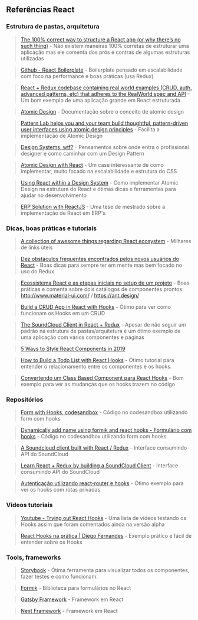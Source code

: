 ## Referências React

### Estrutura de pastas, arquitetura
> [The 100% correct way to structure a React app (or why there’s no such thing)](https://hackernoon.com/the-100-correct-way-to-structure-a-react-app-or-why-theres-no-such-thing-3ede534ef1ed) - Não existem maneiras 100% corretas de estruturar uma aplicação mas ele comenta dos prós e contras de algumas estruturas utilizadas

> [Github - React Boilerplate](https://github.com/react-boilerplate/react-boilerplate) - Boilerplate pensado em escalabilidade com foco na performance e boas práticas (usa Redux)

> [React + Redux codebase containing real world examples (CRUD, auth, advanced patterns, etc) that adheres to the RealWorld spec and API](https://github.com/gothinkster/react-redux-realworld-example-app) - Um bom exemplo de uma aplicação grande em React estruturada

> [Atomic Design](http://bradfrost.com/blog/post/atomic-web-design/) - Documentação sobre o conceito de atomic design 

> [Pattern Lab helps you and your team build thoughtful, pattern-driven user interfaces using atomic design principles](https://patternlab.io/) - Facilita a implementação de Atomic Design

> [Design Systems, wtf?](https://medium.com/buildit/design-systems-wtf-42956f673250) - Pensamentos sobre onde entra o profissional designer e como caminhar com um Design Pattern

> [Atomic Design with React](https://cheesecakelabs.com/blog/atomic-design-react/) - Um case interessante de como implementar, muito focado na escalabilidade e estrutura do CSS

> [Using React within a Design System](https://medium.com/buildit/using-react-within-a-design-system-73d4bb0cc822) - Como implementar Atomic Design na estrutura do React e ótimas dicas e ferramentas para ajudar no desenvolvimento

> [ERP Solution with ReactJS](https://www.theseus.fi/bitstream/handle/10024/142559/Master_Thesis_Koppala_Jarno.pdf) - Uma tese de mestrado sobre a implementação de React em ERP's



### Dicas, boas práticas e tutoriais

> [A collection of awesome things regarding React ecosystem](https://github.com/enaqx/awesome-react) - Milhares de links úteis

> [Dez obstáculos frequentes encontrados pelos novos usuários do React](https://medium.com/nstech/dez-obst%C3%A1culos-frequentes-encontrados-pelos-novos-usu%C3%A1rios-do-react-d08c8de18e2e) - Boas dicas para sempre ter em mente mas bem focado no uso do Redux

> [Ecossistema React e as etapas iniciais no setup de um projeto](https://medium.com/nstech/ecossistema-react-as-etapas-iniciais-no-setup-de-um-projeto-bbb27f98b6c4) - Boas práticas e comenta sobre dois catálogos de componentes prontos: http://www.material-ui.com/ / https://ant.design/ 

> [Build a CRUD App in React with Hooks](https://www.taniarascia.com/crud-app-in-react-with-hooks/) - Ótimo para ver como funcionam os Hooks em um CRUD

> [The SoundCloud Client in React + Redux](https://www.robinwieruch.de/the-soundcloud-client-in-react-redux/) - Apesar de não seguir um padrão na estrutura de pastas/arquitetura é um ótimo exemplo de uma aplicação com vários componentes e páginas

> [5 Ways to Style React Components in 2019](https://blog.bitsrc.io/5-ways-to-style-react-components-in-2019-30f1ccc2b5b)

> [How to Build a Todo List with React Hooks](https://medium.freecodecamp.org/how-to-build-a-todo-list-with-react-hooks-ebaa4e3db3b) - Ótimo tutorial para entender o relacionamento entre os componentes e os hooks.

> [Convertendo um Class Based Component para React Hooks](https://willianjusten.com.br/convertendo-um-class-based-component-para-react-hooks/) - Bom exemplo para ver as mudanças que os hooks trazem no código



### Repositórios
> [Form with Hooks, codesandbox](https://codesandbox.io/s/ywo8rmk7zz?from-embed) - Código no codesandbox utilizando form com hooks

> [Dynamically add name using formik and react hooks - Formulário com hooks](https://codesandbox.io/s/oqv93roj66) - Código no codesandbox utilizando form com hooks

> [A Soundcloud client built with React / Redux](https://github.com/andrewngu/sound-redux) - Interface consumindo API do SoundCloud

> [Learn React + Redux by building a SoundCloud Client](https://github.com/rwieruch/react-redux-soundcloud) - Interface consumindo API do SoundCloud

> [Autenticação utilizando react-router e hooks](https://github.com/lwazevedo/authappexample) - Ótimo exemplo para ver os hooks com rotas privadas


### Vídeos tutoriais
> [Youtube - Trying out React Hooks](https://www.youtube.com/playlist?list=PLN3n1USn4xllL1OrVr-A4oq7SG-cS9MOQ) - Uma lista de vídeos testando os Hooks assim que foram comentados ainda na versão alpha


> [React Hooks na prática | Diego Fernandes](https://www.youtube.com/watch?v=6WB16wZS61c&t=37s) - Exemplo prático e fácil de entender sobre os Hooks


### Tools, frameworks
> [Storybook](https://github.com/storybooks/storybook) - Ótima ferramenta para visualizar todos os componentes, fazer testes e como funcionam. 

> [Formik](https://github.com/jaredpalmer/formik) - Biblioteca para formulários no React

> [Gatsby Framework](https://www.gatsbyjs.org/) - Framework em React

> [Next Framework](https://nextjs.org/) - Framework em React
